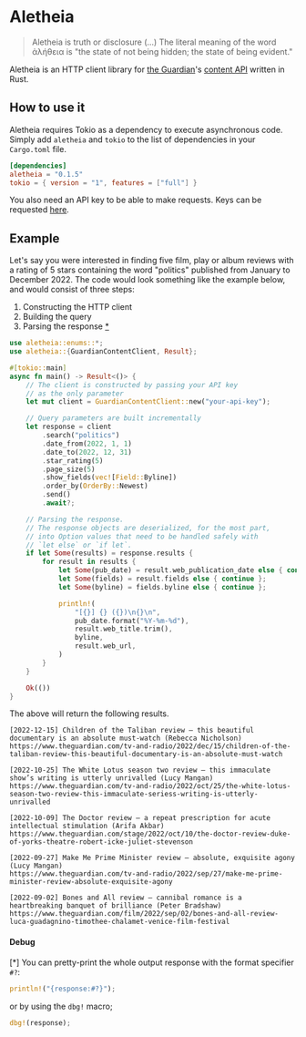 # Aletheia

> Aletheia is truth or disclosure (...) The literal meaning of the word ἀλήθεια is "the state of not being hidden; the state of being evident."

Aletheia is an HTTP client library for [the Guardian](https://www.theguardian.com)'s [content API](https://open-platform.theguardian.com) written in Rust.

## How to use it
Aletheia requires Tokio as a dependency to execute asynchronous code.\
Simply add `aletheia` and `tokio` to the list of dependencies in your `Cargo.toml` file.

```toml
[dependencies]
aletheia = "0.1.5"
tokio = { version = "1", features = ["full"] }
```

You also need an API key to be able to make requests. 
Keys can be requested [here](https://open-platform.theguardian.com/access/). 

## Example

Let's say you were interested in finding five film, play or album reviews with a rating of 5 stars 
containing the word "politics" published from January to December 2022.
The code would look something like the example below, and would consist of three steps:

1) Constructing the HTTP client
2) Building the query
3) Parsing the response [*](#debug)
```rust
use aletheia::enums::*;
use aletheia::{GuardianContentClient, Result};

#[tokio::main]
async fn main() -> Result<()> {
    // The client is constructed by passing your API key
    // as the only parameter
    let mut client = GuardianContentClient::new("your-api-key");

    // Query parameters are built incrementally
    let response = client
        .search("politics")
        .date_from(2022, 1, 1)
        .date_to(2022, 12, 31)
        .star_rating(5)
        .page_size(5)
        .show_fields(vec![Field::Byline])
        .order_by(OrderBy::Newest)
        .send()
        .await?;

    // Parsing the response.
    // The response objects are deserialized, for the most part,
    // into Option values that need to be handled safely with
    // `let else` or `if let`.
    if let Some(results) = response.results {
        for result in results {
            let Some(pub_date) = result.web_publication_date else { continue };
            let Some(fields) = result.fields else { continue };
            let Some(byline) = fields.byline else { continue };

            println!(
                "[{}] {} ({})\n{}\n",
                pub_date.format("%Y-%m-%d"),
                result.web_title.trim(),
                byline,
                result.web_url,
            )
        }
    }

    Ok(())
}
```

The above will return the following results.
```
[2022-12-15] Children of the Taliban review – this beautiful documentary is an absolute must-watch (Rebecca Nicholson)
https://www.theguardian.com/tv-and-radio/2022/dec/15/children-of-the-taliban-review-this-beautiful-documentary-is-an-absolute-must-watch

[2022-10-25] The White Lotus season two review – this immaculate show’s writing is utterly unrivalled (Lucy Mangan)
https://www.theguardian.com/tv-and-radio/2022/oct/25/the-white-lotus-season-two-review-this-immaculate-seriess-writing-is-utterly-unrivalled

[2022-10-09] The Doctor review – a repeat prescription for acute intellectual stimulation (Arifa Akbar)
https://www.theguardian.com/stage/2022/oct/10/the-doctor-review-duke-of-yorks-theatre-robert-icke-juliet-stevenson

[2022-09-27] Make Me Prime Minister review – absolute, exquisite agony (Lucy Mangan)
https://www.theguardian.com/tv-and-radio/2022/sep/27/make-me-prime-minister-review-absolute-exquisite-agony

[2022-09-02] Bones and All review – cannibal romance is a heartbreaking banquet of brilliance (Peter Bradshaw)
https://www.theguardian.com/film/2022/sep/02/bones-and-all-review-luca-guadagnino-timothee-chalamet-venice-film-festival
```

#### Debug
[*] You can pretty-print the whole output response with the format specifier `#?`:
```rust
println!("{response:#?}");
```
or by using the `dbg!` macro;
```rust
dbg!(response);
```
